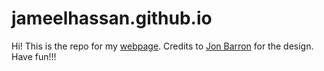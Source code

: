 # jameelhassan.github.io

Hi! This is the repo for my [webpage](https://jameelhassan.github.io). Credits to [Jon Barron](https://jonbarron.info) for the design. Have fun!!!

